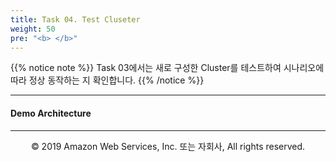 ```yaml
---
title: Task 04. Test Cluseter
weight: 50
pre: "<b> </b>"
---
```


{{% notice note %}}
Task 03에서는 새로 구성한 Cluster를 테스트하여 시나리오에 따라 정상 동작하는 지 확인합니다.
{{% /notice %}}

---

#### Demo Architecture

---
<p align="center">
© 2019 Amazon Web Services, Inc. 또는 자회사, All rights reserved.
</p>
